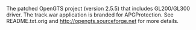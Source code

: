 
The patched OpenGTS project (version 2.5.5) that includes GL200/GL300 driver.
The track.war application is branded for APGProtection.
See README.txt.orig and http://opengts.sourceforge.net for more details.
